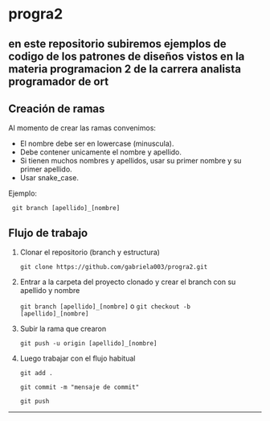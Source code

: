 # progra2
en este repositorio subiremos ejemplos de codigo de los patrones de diseños vistos en la materia programacion 2 de la carrera analista programador de ort
-----------
## Creación de ramas

Al momento de crear las ramas convenimos:

* El nombre debe ser en lowercase (minuscula).
* Debe contener unicamente el nombre y apellido.
* Si tienen muchos nombres y apellidos, usar su primer nombre y su primer apellido.
* Usar snake_case.

Ejemplo:

```
 git branch [apellido]_[nombre]
```

## Flujo de trabajo


1. Clonar el repositorio (branch y estructura)
     
   `git clone https://github.com/gabriela003/progra2.git`
   
2. Entrar a la carpeta del proyecto clonado y crear el branch con su apellido y nombre

   `git branch [apellido]_[nombre]`
   o
   `git checkout -b [apellido]_[nombre]`
   
3. Subir la rama que crearon
   
   `git push -u origin [apellido]_[nombre]`

4. Luego trabajar con el flujo habitual 

   `git add .`
   
   `git commit -m "mensaje de commit"`
   
   `git push`

-----------
